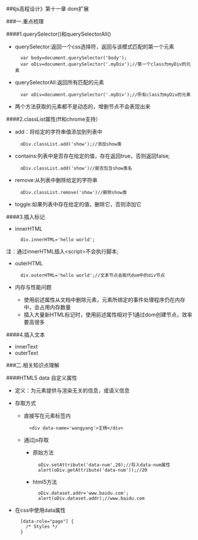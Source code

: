 ##《js高程设计》第十一章 dom扩展

###一.重点梳理

####1.querySelector()和querySelectorAll()
* querySelector:返回一个css选择符，返回与该模式匹配的第一个元素

		var body=document.querySelector('body');
		var oDiv=document.querySelector('.myDiv');//第一个class为myDiv的元素

* querySelectorAll:返回所有匹配的元素

		var oDiv=document.querySelector('.myDiv');//所有class为myDiv的元素
		
* 两个方法获取的元素都不是动态的，增删节点不会表现出来

####2.classList属性(ff和chrome支持）

* add：将给定的字符串值添加到列表中

		oDiv.classList.add('show');//添加show类

* contains:列表中是否存在给定的值，存在返回true，否则返回false;

		oDiv.classList.add('show')//是否包含show类名

* remove:从列表中删除给定的字符串

		oDiv.classList.remove('show')//删除show类

* toggle:如果列表中存在给定的值，删除它，否则添加它

####3.插入标记

* innerHTML

		div.innerHTML='hello world';
注：通过innerHTML插入&lt;script&gt;不会执行脚本;

* outerHTML

		div.outerHTML='hello world';//文本节点会取代dom中的div节点

* 内存与性能问题

	* 使用前述属性从文档中删除元素，元素所绑定的事件处理程序仍在内存中，会占用内存数量
	* 插入大量新HTML标记时，使用前述属性相对于1通过dom创建节点，效率要高很多
	
####4.插入文本

* innerText
* outerText

###二.相关知识点理解
	
####HTML5  data 自定义属性

* 定义：为元素提供与渲染无关的信息，或语义信息
* 存取方式

	* 直接写在元素标签内
	
			<div data-name='wangyang'>王杨</div>

	* 通过js存取
	
		* 原始方法
		
				oDiv.setAttribute('data-num',20);//存入data-num属性
				alert(oDiv.getAttribute('data-num'));//20
		* html5方法
		
				oDiv.dataset.addr='www.baidu.com';
				alert(oDiv.dataset.addr);//www.baidu.com

* 在css中使用data属性

		[data-role="page"] {
		  /* Styles */
		}
